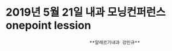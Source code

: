 2019년 5월 21일 내과 모닝컨퍼런스 onepoint lession
===========
                                   **알레르기내과 강민규**
  
